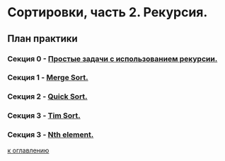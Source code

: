 ﻿# Сортировки, часть 2. Рекурсия.

## План практики

### Секция 0 - [Простые задачи с использованием рекурсии.](md/0.md)
### Секция 1 - [Merge Sort.](md/1.md)
### Секция 2 - [Quick Sort.](md/2.md)
### Секция 3 - [Tim Sort.](md/4.md)
### Секция 3 - [Nth element.](md/3.md)

[к оглавлению](../../TOC.md)
